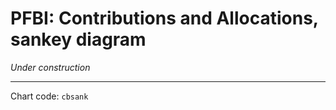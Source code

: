 # PFBI: Contributions and Allocations, sankey diagram

*Under construction*

---
Chart code: `cbsank`